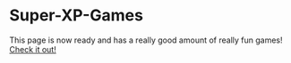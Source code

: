 # Super-XP-Games
This page is now ready and has a really good amount of really fun games! [Check it out!](https://subtlexp.github.io/Super-XP-Games/Super-XP-Games)

